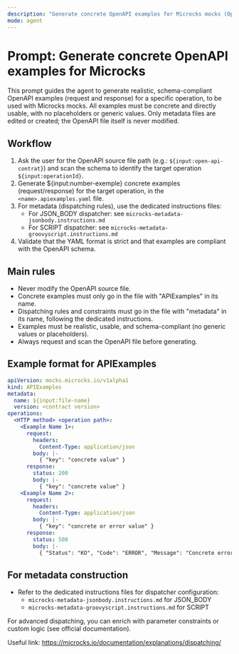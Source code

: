 ```yaml
---
description: "Generate concrete OpenAPI examples for Microcks mocks (OpenAPI only)"
mode: agent
---
```


# Prompt: Generate concrete OpenAPI examples for Microcks

This prompt guides the agent to generate realistic, schema-compliant OpenAPI examples (request and response) for a specific operation, to be used with Microcks mocks. All examples must be concrete and directly usable, with no placeholders or generic values. Only metadata files are edited or created; the OpenAPI file itself is never modified.

## Workflow

1. Ask the user for the OpenAPI source file path (e.g.: `${input:open-api-contrat}`) and scan the schema to identify the target operation `${input:operationId}`.
2. Generate ${input:number-exemple} concrete examples (request/response) for the target operation, in the `<name>.apiexamples.yaml` file.
3. For metadata (dispatching rules), use the dedicated instructions files:
    - For JSON_BODY dispatcher: see `microcks-metadata-jsonbody.instructions.md`
    - For SCRIPT dispatcher: see `microcks-metadata-groovyscript.instructions.md`
4. Validate that the YAML format is strict and that examples are compliant with the OpenAPI schema.

## Main rules
- Never modify the OpenAPI source file.
- Concrete examples must only go in the file with "APIExamples" in its name.
- Dispatching rules and constraints must go in the file with "metadata" in its name, following the dedicated instructions.
- Examples must be realistic, usable, and schema-compliant (no generic values or placeholders).
- Always request and scan the OpenAPI file before generating.

## Example format for APIExamples

```yaml
apiVersion: mocks.microcks.io/v1alpha1
kind: APIExamples
metadata:
  name: ${input:file-name}
  version: <contract version>
operations:
  <HTTP method> <operation path>:
    <Example Name 1>:
      request:
        headers:
          Content-Type: application/json
        body: |-
          { "key": "concrete value" }
      response:
        status: 200
        body: |-
          { "key": "concrete value" }
    <Example Name 2>:
      request:
        headers:
          Content-Type: application/json
        body: |-
          { "key": "concrete or error value" }
      response:
        status: 500
        body: |-
          { "Status": "KO", "Code": "ERROR", "Message": "Concrete error description" }
```

## For metadata construction

- Refer to the dedicated instructions files for dispatcher configuration:
  - `microcks-metadata-jsonbody.instructions.md` for JSON_BODY
  - `microcks-metadata-groovyscript.instructions.md` for SCRIPT

For advanced dispatching, you can enrich with parameter constraints or custom logic (see official documentation).

Useful link: https://microcks.io/documentation/explanations/dispatching/